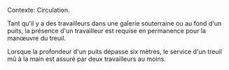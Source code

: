 Contexte: Circulation.

Tant qu'il y a des travailleurs dans une galerie souterraine ou au fond d'un puits, la présence d'un travailleur est requise en permanence pour la manœuvre du treuil.

Lorsque la profondeur d'un puits dépasse six mètres, le service d'un treuil mû à la main est assuré par deux travailleurs au moins.